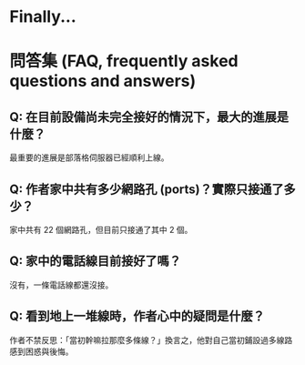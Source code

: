 # Finally...

# 問答集 (FAQ, frequently asked questions and answers)

## Q: 在目前設備尚未完全接好的情況下，最大的進展是什麼？
最重要的進展是部落格伺服器已經順利上線。

## Q: 作者家中共有多少網路孔 (ports)？實際只接通了多少？
家中共有 22 個網路孔，但目前只接通了其中 2 個。

## Q: 家中的電話線目前接好了嗎？
沒有，一條電話線都還沒接。

## Q: 看到地上一堆線時，作者心中的疑問是什麼？
作者不禁反思：「當初幹嘛拉那麼多條線？」換言之，他對自己當初鋪設過多線路感到困惑與後悔。